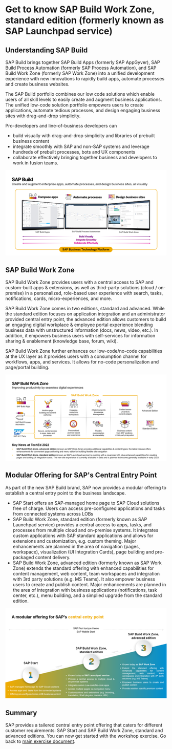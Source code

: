 # Get to know SAP Build Work Zone, standard edition (formerly known as SAP Launchpad service)


## Understanding SAP Build

SAP Build brings together SAP Build Apps (formerly SAP AppGyver), SAP Build Process Automation (formerly SAP Process Automation), and SAP Build Work Zone (formerly SAP Work Zone) into a unified development experience with new innovations to rapidly build apps, automate processes and create business websites.

The SAP Build portfolio combines our low code solutions which enable users of all skill levels to easily create and augment business applications. The unified low-code solution portfolio empowers users to create applications, automate tedious processes, and design engaging business sites with drag-and-drop simplicity.

Pro-developers and line-of-business developers can 
- build visually with drag-and-drop simplicity and libraries of prebuilt business content
- integrate smoothly with SAP and non-SAP systems and leverage hundreds of prebuilt processes, bots and UX components
- collaborate effectively bringing together business and developers to work in fusion teams.

![SAP Build image](images/sap-build.png)

## SAP Build Work Zone

SAP Build Work Zone provides users with a central access to SAP and custom-built apps & extensions, as well as third-party solutions (cloud / on-premise) in a personalized, role-based user experience with search, tasks, notifications, cards, micro-experiences, and more. 

SAP Build Work Zone comes in two editions, standard and advanced. While the standard edition focuses on application integration and an administrator provided central entry point, the advanced edition allows customers to build an engaging digital workplace & employee portal experience blending business data with unstructured information (docs, news, video, etc.). In addition, it empowers business users with self-services for information sharing & enablement (knowledge base, forum, wiki).

SAP Build Work Zone further enhances our low-code/no-code capabilities at the UX layer as it provides users with a consumption channel for workflows, apps, and services. It allows for no-code personalization and page/portal building.

![SAP Build Work Zone](images/sap-build-work-zone.png)

## Modular Offering for SAP's Central Entry Point

As part of the new SAP Build brand, SAP now provides a modular offering to establish a central entry point to the business landscape.

- SAP Start offers an SAP-managed home page to SAP Cloud solutions free of charge. Users can access pre-configured applications and tasks from connected systems across LOBs
- SAP Build Work Zone, standard edition (formerly known as SAP Launchpad service) provides a central access to apps, tasks, and processes from multiple cloud and on-premise systems. It integrates custom applications with SAP standard applications and allows for extensions and customization, e.g. custom theming. Major enhancements are planned in the area of navigation (pages, workspace), visualization (UI Integration Cards), page building and pre-packaged content delivery.
- SAP Build Work Zone, advanced edition (formerly known as SAP Work Zone) extends the standard offering with enhanced capabilities for content management, web content, team workspaces and integration with 3rd party solutions (e.g. MS Teams). It also empower business users to create and publish content. Major enhancements are planned in the area of integration with business applications (notifications, task center, etc.), menu building, and a simplied upgrade from the standard edition.

![SAP Build Work Zone Modular offering](images/modular-offering.png)

## Summary

SAP provides a tailered central entry point offering that caters for different customer requirements: SAP Start and SAP Build Work Zone, standard and advanced editions. You can now get started with the workshop exercise. 
Go back to [main exercise document](../README.md).
